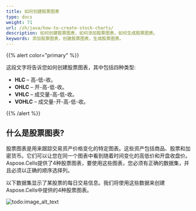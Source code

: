 ```yaml
---
title: 如何创建股票图表
type: docs
weight: 71
url: /zh/java/how-to-create-stock-charts/
description: 如何创建股票图表，如何添加股票图表，如何生成股票图表。
keywords: 添加股票图表，创建股票图表，生成股票图表。
---
```


{{% alert color="primary" %}}

这段文字将告诉您如何创建股票图表，其中包括四种类型:
- **HLC** – 高-低-收。
- **OHLC** – 开-高-低-收。
- **VHLC** – 成交量-高-低-收。
- **VOHLC** – 成交量-开-高-低-收。

{{% /alert %}}

## **什么是股票图表?**

股票图表是用来跟踪交易资产价格变化的特定图表。这些资产包括商品、股票和加密货币。它们可以让您在同一个图表中看到随着时间变化的高低价和开盘收盘价。Aspose.Cells提供了4种股票图表，要使用这些图表，您必须有正确的数据集，并且必须以正确的顺序选择列。

以下数据集显示了某股票的每日交易信息。我们将使用这些数据来创建Aspose.Cells中提供的4种股票图表。 

![todo:image_alt_text](stock.chart.data.png)

